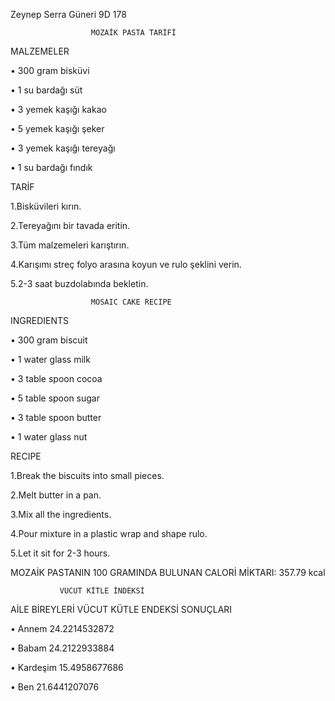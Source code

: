Zeynep Serra Güneri 9D 178



                      MOZAİK PASTA TARİFİ
   MALZEMELER
   
•	300 gram bisküvi

•	1 su bardağı süt

•	3 yemek kaşığı kakao

•	5 yemek kaşığı şeker

•	3 yemek kaşığı tereyağı

•	1 su bardağı fındık

   TARİF
   
1.Bisküvileri kırın.

2.Tereyağını bir tavada eritin.

3.Tüm malzemeleri karıştırın.

4.Karışımı streç folyo arasına koyun ve rulo şeklini verin.

5.2-3 saat buzdolabında bekletin.


                      MOSAIC CAKE RECIPE
   INGREDIENTS

•	300 gram biscuit

•	1 water glass milk

•	3 table spoon cocoa

•	5 table spoon sugar

•	3 table spoon butter

•	1 water glass nut

   RECIPE

1.Break the biscuits into small pieces.

2.Melt butter in a pan.

3.Mix all the ingredients.

4.Pour mixture in a plastic wrap and shape rulo.

5.Let it sit for 2-3 hours.


MOZAİK PASTANIN 100 GRAMINDA BULUNAN CALORİ MİKTARI: 357.79 kcal



               VÜCUT KİTLE İNDEKSİ

AİLE BİREYLERİ VÜCUT KÜTLE ENDEKSİ SONUÇLARI

•	Annem    24.2214532872

•	Babam    24.2122933884

•	Kardeşim    15.4958677686

•	Ben    21.6441207076

